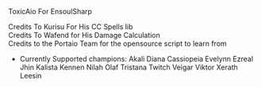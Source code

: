ToxicAio For EnsoulSharp

Credits To Kurisu For His CC Spells lib  
Credits To Wafend for His Damage Calculation  
Credits to the Portaio Team for the opensource script to learn from  

* Currently Supported champions: Akali Diana Cassiopeia Evelynn Ezreal Jhin Kalista Kennen Nilah Olaf Tristana Twitch Veigar Viktor Xerath Leesin
